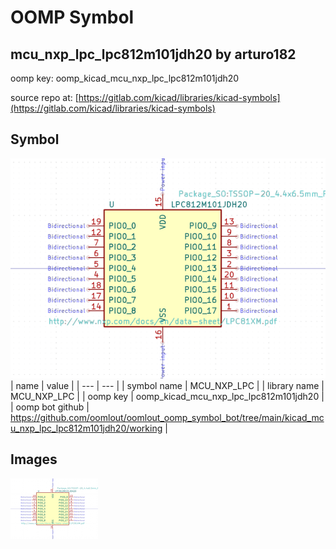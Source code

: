 # OOMP Symbol  
## mcu_nxp_lpc_lpc812m101jdh20  by arturo182  
  
oomp key: oomp_kicad_mcu_nxp_lpc_lpc812m101jdh20  
  
source repo at: [https://gitlab.com/kicad/libraries/kicad-symbols](https://gitlab.com/kicad/libraries/kicad-symbols)  
## Symbol  
  
[![working.png](working_600.png)](working.png)  
| name | value | 
| --- | --- | 
| symbol name | MCU_NXP_LPC | 
| library name | MCU_NXP_LPC | 
| oomp key | oomp_kicad_mcu_nxp_lpc_lpc812m101jdh20 | 
| oomp bot github | https://github.com/oomlout/oomlout_oomp_symbol_bot/tree/main/kicad_mcu_nxp_lpc_lpc812m101jdh20/working | 
## Images  
  
[![working.png](working_140.png)](working.png)  
